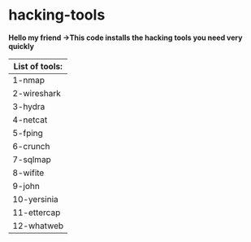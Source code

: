 # hacking-tools
**Hello my friend ->This code installs the hacking tools you need very quickly**
<br>

| List of tools:              |
|-----------------------------|
| 1-nmap         | macchanger |
| 2-wireshark    | 
| 3-hydra        |
| 4-netcat       |
| 5-fping        |
| 6-crunch       |
| 7-sqlmap       |
| 8-wifite       |
| 9-john         |
| 10-yersinia    |
| 11-ettercap    |
| 12-whatweb     |
